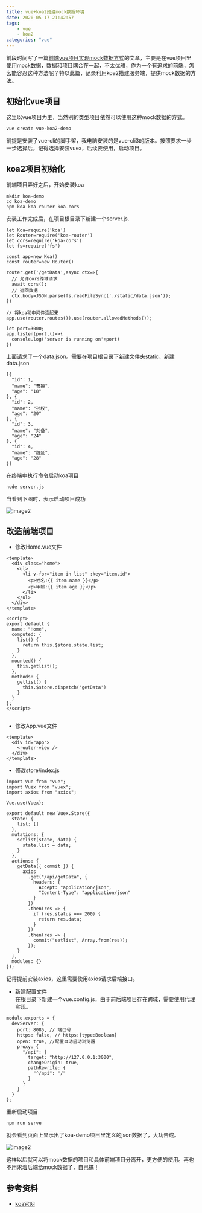 ```yaml
---
title: vue+koa2搭建mock数据环境
date: 2020-05-17 21:42:57
tags: 
	- vue
	- koa2
categories: "vue"
---
```


前段时间写了一篇[前端vue项目实现mock数据方式](https://rocky-191.github.io/2020/05/05/vue-mock-demo/)的文章，主要是在vue项目里使用mock数据，数据和项目耦合在一起，不太优雅，作为一个有追求的前端，怎么能容忍这种方法呢？特以此篇，记录利用koa2搭建服务端，提供mock数据的方法。

<!--more-->

## 初始化vue项目
这里以vue项目为主，当然别的类型项目依然可以使用这种mock数据的方式。

```
vue create vue-koa2-demo
```
前提是安装了vue-cli的脚手架，我电脑安装的是vue-cli3的版本。按照要求一步一步选择后，记得选择安装vuex，后续要使用，启动项目。

## koa2项目初始化
前端项目弄好之后，开始安装koa

```
mkdir koa-demo
cd koa-demo
npm koa koa-router koa-cors
```
安装工作完成后，在项目根目录下新建一个server.js.

```
let Koa=require('koa')
let Router=require('koa-router')
let cors=require('koa-cors')
let fs=require('fs')

const app=new Koa()
const router=new Router()

router.get('/getData',async ctx=>{
  // 允许cors跨域请求
  await cors();
  // 返回数据
  ctx.body=JSON.parse(fs.readFileSync('./static/data.json'));
})

// 将koa和中间件连起来
app.use(router.routes()).use(router.allowedMethods());

let port=3000;
app.listen(port,()=>{
  console.log('server is running on'+port)
})

```
上面请求了一个data.json。需要在项目根目录下新建文件夹static，新建data.json

```
[{
  "id": 1,
  "name": "曹操",
  "age": "18"
}, {
  "id": 2,
  "name": "孙权",
  "age": "20"
}, {
  "id": 3,
  "name": "刘备",
  "age": "24"
}, {
  "id": 4,
  "name": "魏延",
  "age": "28"
}]
```
在终端中执行命令启动koa项目

```
node server.js
```
当看到下图时，表示启动项目成功

![image2](vue-koa2-mock-demo/image1.png)
## 改造前端项目

* 修改Home.vue文件

```
<template>
  <div class="home">
    <ul>
      <li v-for="item in list" :key="item.id">
        <p>姓名:{{ item.name }}</p>
        <p>年龄:{{ item.age }}</p>
      </li>
    </ul>
  </div>
</template>

<script>
export default {
  name: "Home",
  computed: {
    list() {
      return this.$store.state.list;
    }
  },
  mounted() {
    this.getlist();
  },
  methods: {
    getlist() {
      this.$store.dispatch('getData')
    }
  }
};
</script>


```

* 修改App.vue文件

```
<template>
  <div id="app">
    <router-view />
  </div>
</template>
```

* 修改store/index.js
```
import Vue from "vue";
import Vuex from "vuex";
import axios from "axios";

Vue.use(Vuex);

export default new Vuex.Store({
  state: {
    list: []
  },
  mutations: {
    setlist(state, data) {
      state.list = data;
    }
  },
  actions: {
    getData({ commit }) {
      axios
        .get("/api/getData", {
          headers: {
            Accept: "application/json",
            "Content-Type": "application/json"
          }
        })
        .then(res => {
          if (res.status === 200) {
            return res.data;
          }
        })
        .then(res => {
          commit("setlist", Array.from(res));
        });
    }
  },
  modules: {}
});

```
记得提前安装axios，这里需要使用axios请求后端接口。

* 新建配置文件  
在根目录下新建一个vue.config.js，由于前后端项目存在跨域，需要使用代理实现。

```
module.exports = {
  devServer: {
    port: 8085, // 端口号
    https: false, // https:{type:Boolean}
    open: true, //配置自动启动浏览器
    proxy: {
      "/api": {
        target: "http://127.0.0.1:3000",
        changeOrigin: true,
        pathRewrite: {
          "^/api": "/"
        }
      }
    }
  }
};
```
重新启动项目
```
npm run serve
```
就会看到页面上显示出了koa-demo项目里定义的json数据了，大功告成。

![image2](vue-koa2-mock-demo/image2.png)

这样以后就可以将mock数据的项目和具体前端项目分离开，更方便的使用。再也不用求着后端给mock数据了，自己搞！

## 参考资料

* [koa官网](https://koa.bootcss.com/)